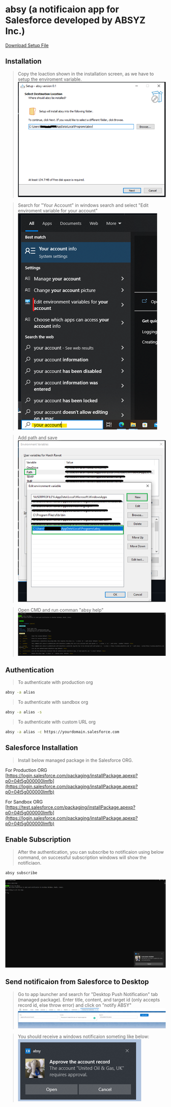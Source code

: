 # absy (a notificaion app for Salesforce developed by ABSYZ Inc.)



[Download Setup File](https://github.com/harshvasisthaa/absy_setup/raw/36e798a37f5a4d5fe3e7be57649b18e60a029de3/absy_setup.exe)


## Installation

> Copy the loaction shown in the installation screen, as we have to setup the enviroment variable.
![installation screen](https://github.com/harshvasisthaa/absy_setup/blob/main/docs/installation.png?raw=true)

> Search for "Your Account" in windows search and select "Edit enviroment variable for your account"
![search env](https://github.com/harshvasisthaa/absy_setup/blob/main/docs/enviroment.png?raw=true)

> Add path and save
![Add Path](https://github.com/harshvasisthaa/absy_setup/blob/main/docs/addPath.png?raw=true)

> Open CMD and run comman "absy help"
![absy help](https://github.com/harshvasisthaa/absy_setup/blob/main/docs/absyHelp.png?raw=true)


## Authentication

> To authenticate with production org
```sh
absy -a alias
```

> To authenticate with sandbox org
```sh
absy -a alias -s
```

> To authenticate with custom URL org
```sh
absy -a alias -c https://yourdomain.salesforce.com
```

## Salesforce Installation

> Install below managed package in the Salesforce ORG.

For Production ORG
[https://login.salesforce.com/packaging/installPackage.apexp?p0=04t5g000000Imfb](https://login.salesforce.com/packaging/installPackage.apexp?p0=04t5g000000Imfb)

For Sandbox ORG
[https://test.salesforce.com/packaging/installPackage.apexp?p0=04t5g000000Imfb](https://login.salesforce.com/packaging/installPackage.apexp?p0=04t5g000000Imfb)

## Enable Subscription

> After the authentication, you can subscribe to notificaion using below command, on successful subscription windows will show the notificiaon.
```sh
absy subscribe
```
![absy subscribe](https://github.com/harshvasisthaa/absy_setup/blob/main/docs/subscribe.png?raw=true)


## Send notificaion from Salesforce to Desktop

> Go to app launcher and search for "Desktop Push Notification" tab (managed package).
> Enter title, content, and target id (only accepts record id, else throw error) and click on "notify ABSY"
![absy subscribe](https://github.com/harshvasisthaa/absy_setup/blob/main/docs/sfpublish.png?raw=true)

> You should receive a windows notificaion someting like below:
![app notificaion](https://github.com/harshvasisthaa/absy_setup/blob/main/docs/appNotification.png?raw=true)
